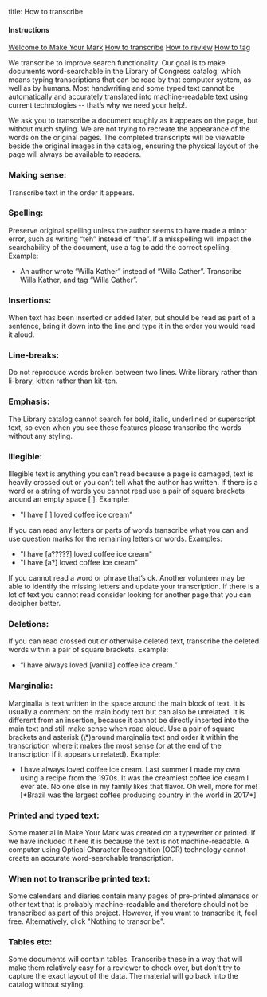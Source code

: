 title: How to transcribe

<div class="row">
  <div class="col-3">
    <div class="nav flex-column help-center">
      <h4>Instructions</h4>
     <a class="nav-link" href="/help-center/welcome-guide/">Welcome to Make Your Mark</a>
  <a class="nav-link active" href="/help-center/how-to-transcribe/">How to transcribe</a>
  <a class="nav-link" href="/help-center/how-to-review/">How to review</a>
  <a class="nav-link" href="/help-center/how-to-tag">How to tag</a>
    </div>
  </div>
  <div class="col-9">
<p>
We transcribe to improve search functionality. Our goal is to make documents word-searchable in the Library of Congress catalog, which means typing transcriptions that can be read by that computer system, as well as by humans. Most handwriting and some typed text cannot be automatically and accurately translated into machine-readable text using current technologies -- that’s why we need your help!.
</p>
<p>
We ask you to transcribe a document roughly as it appears on the page, but without much styling. We are not trying to recreate the appearance of the words on the original pages. The completed transcripts will be viewable beside the original images in the catalog, ensuring the physical layout of the page will always be available to readers.
</p>

<h3>Making sense:</h3>
<p>
Transcribe text in the order it appears.
</p>
<h3>
Spelling:
</h3>
<p>
Preserve original spelling unless the author seems to have made a minor error, such as writing “teh” instead of “the”. If a misspelling will impact the searchability of the document, use a tag to add the correct spelling. Example:
<ul>
<li>  An author wrote “Willa Kather” instead of “Willa Cather”. Transcribe Willa Kather, and tag “Willa Cather”. </li>
</ul>
</p>

<h3>Insertions:</h3>
<p>
When text has been inserted or added later, but should be read as part of a sentence, bring it down into the line and type it in the order you would read it aloud.
</p>
<h3>
Line-breaks:</h3>
<p>
Do not reproduce words broken between two lines. Write library rather than li-brary, kitten rather than kit-ten.
</p>
<h3>
Emphasis:
</h3>
<p>
The Library catalog cannot search for bold, italic, underlined or superscript text, so even when you see these features please transcribe the words without any styling.
</p>
<h3>
Illegible:
</h3>
<p>
Illegible text is anything you can’t read because a page is damaged, text is heavily crossed out or you can’t tell what the author has written. If there is a word or a string of words you cannot read use a pair of square brackets around an empty space [ ]. Example:
</p>
<ul>
<li>  "I have [ ] loved coffee ice cream" </li>
</ul>
<p>
If you can read any letters or parts of words transcribe what you can and use question marks for the remaining letters or words. Examples:
</p>
<ul>
<li>  "I have [a?????] loved coffee ice cream"</li>
<li>   "I have [a?] loved coffee ice cream"</li>
</ul>
<p>
If you cannot read a word or phrase that’s ok. Another volunteer may be able to identify the missing letters and update your transcription. If there is a lot of text you cannot read consider looking for another page that you can decipher better.
</p>
<h3>Deletions:</h3>
<p>
If you can read crossed out or otherwise deleted text, transcribe the deleted words within a pair of square brackets. Example:
</p>
<ul><li>  “I have always loved [vanilla] coffee ice cream.” </li></ul>

<h3>Marginalia:</h3>

<p>
Marginalia is text written in the space around the main block of text. It is usually a comment on the main body text but can also be unrelated. It is different from an insertion, because it cannot be directly inserted into the main text and still make sense when read aloud. Use a pair of square brackets and asterisk (\*)around marginalia text and order it within the transcription where it makes the most sense (or at the end of the transcription if it appears unrelated). Example:
</p>
<ul><li>
   I have always loved coffee ice cream. Last summer I made my own using a recipe from the 1970s. It was the creamiest coffee ice cream I ever ate. No one else in my family likes that flavor. Oh well, more for me! [*Brazil was the largest coffee producing country in the world in 2017*]</li>
</ul>

<h3>Printed and typed text:</h3>
<p>
Some material in Make Your Mark was created on a typewriter or printed. If we have included it here it is because the text is not machine-readable. A computer using Optical Character Recognition (OCR) technology cannot create an accurate word-searchable transcription.
</p>

<h3>When not to transcribe printed text:</h3>
<p>
Some calendars and diaries contain many pages of pre-printed almanacs or other text that is probably machine-readable and therefore should not be transcribed as part of this project. However, if you want to transcribe it, feel free. Alternatively, click "Nothing to transcribe".
</p>
    
<h3>Tables etc:</h3>
<p>
Some documents will contain tables. Transcribe these in a way that will make them relatively easy for a reviewer to check over, but don't try to capture the exact layout of the data. The material will go back into the catalog without styling. 
    </p>
</div>
</div>
